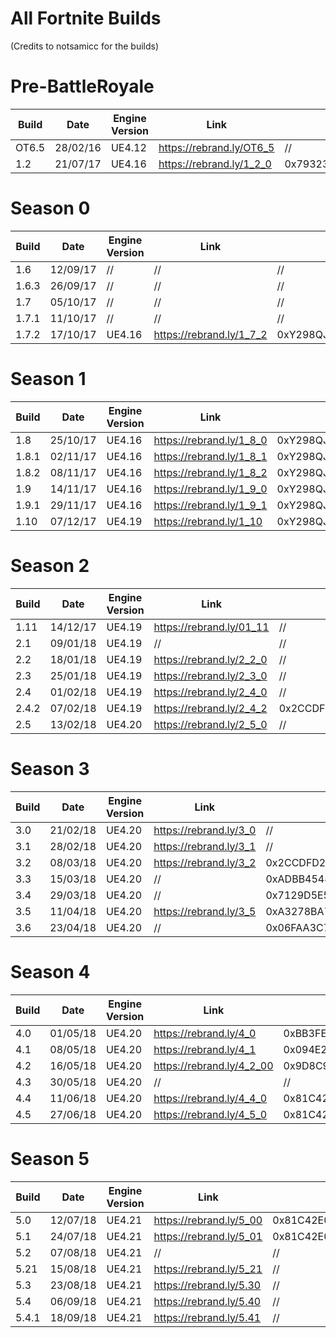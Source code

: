# All Fortnite Builds
(Credits to notsamicc for the builds)

# Pre-BattleRoyale
| Build       | Date            | Engine Version | Link                     | AES                                                                |
| ----------- | --------------- | -------------- | ------------------------ | ------------------------------------------------------------------ |
| OT6.5       |  28/02/16       | UE4.12         | https://rebrand.ly/OT6_5 | //                                                                 |
| 1.2         |  21/07/17       | UE4.16         | https://rebrand.ly/1_2_0 | 0x79323938716A53623131354E71513341676164333044576E3251597254493843 |

# Season 0
| Build       | Date            | Engine Version | Link                     | AES                                                                |
| ----------- | --------------- | -------------- | ------------------------ | ------------------------------------------------------------------ |
| 1.6         |  12/09/17       | //             | //                       | //                                                                 |
| 1.6.3       |  26/09/17       | //             | //                       | //                                                                 |
| 1.7         |  05/10/17       | //             | //                       | //                                                                 |
| 1.7.1       |  11/10/17       | //             | //                       | //                                                                 |
| 1.7.2       |  17/10/17       | UE4.16         | https://rebrand.ly/1_7_2 | 0xY298QJSB115NQQ3AGAD30DWN2QYRTI8CT6AP05L2PBV9QE92S94PDOVCCY06A38L |

# Season 1
| Build       | Date            | Engine Version | Link                     | AES                                                                |
| ----------- | --------------- | -------------- | ------------------------ | ------------------------------------------------------------------ |
| 1.8         |  25/10/17       | UE4.16         | https://rebrand.ly/1_8_0 | 0xY298QJSB115NQQ3AGAD30DWN2QYRTI8CT6AP05L2PBV9QE92S94PDOVCCY06A38L |
| 1.8.1       |  02/11/17       | UE4.16         | https://rebrand.ly/1_8_1 | 0xY298QJSB115NQQ3AGAD30DWN2QYRTI8CT6AP05L2PBV9QE92S94PDOVCCY06A38L |
| 1.8.2       |  08/11/17       | UE4.16         | https://rebrand.ly/1_8_2 | 0xY298QJSB115NQQ3AGAD30DWN2QYRTI8CT6AP05L2PBV9QE92S94PDOVCCY06A38L |
| 1.9         |  14/11/17       | UE4.16         | https://rebrand.ly/1_9_0 | 0xY298QJSB115NQQ3AGAD30DWN2QYRTI8CT6AP05L2PBV9QE92S94PDOVCCY06A38L |
| 1.9.1       |  29/11/17       | UE4.16         | https://rebrand.ly/1_9_1 | 0xY298QJSB115NQQ3AGAD30DWN2QYRTI8CT6AP05L2PBV9QE92S94PDOVCCY06A38L |
| 1.10        |  07/12/17       | UE4.19         | https://rebrand.ly/1_10  | 0xY298QJSB115NQQ3AGAD30DWN2QYRTI8CT6AP05L2PBV9QE92S94PDOVCCY06A38L |

# Season 2
| Build       | Date            | Engine Version | Link                     | AES                                                                |
| ----------- | --------------- | -------------- | ------------------------ | ------------------------------------------------------------------ |
| 1.11        |  14/12/17       | UE4.19         | https://rebrand.ly/01_11 | //                                                                 |
| 2.1         |  09/01/18       | UE4.19         | //                       | //                                                                 |
| 2.2         |  18/01/18       | UE4.19         | https://rebrand.ly/2_2_0 | //                                                                 |
| 2.3         |  25/01/18       | UE4.19         | https://rebrand.ly/2_3_0 | //                                                                 |
| 2.4         |  01/02/18       | UE4.19         | https://rebrand.ly/2_4_0 | //                                                                 |
| 2.4.2       |  07/02/18       | UE4.19         | https://rebrand.ly/2_4_2 | 0x2CCDFD22AD74FBFEE693A81AC11ACE57E6D10D0B8AC5FA90E793A130BC540ED4 |
| 2.5         |  13/02/18       | UE4.20         | https://rebrand.ly/2_5_0 | //                                                                 |

# Season 3
| Build       | Date            | Engine Version | Link                     | AES                                                                |
| ----------- | --------------- | -------------- | ------------------------ | ------------------------------------------------------------------ |
| 3.0         |  21/02/18       | UE4.20         | https://rebrand.ly/3_0   | //                                                                 |
| 3.1         |  28/02/18       | UE4.20         | https://rebrand.ly/3_1   | //                                                                 |
| 3.2         |  08/03/18       | UE4.20         | https://rebrand.ly/3_2   | 0x2CCDFD22AD74FBFEE693A81AC11ACE57E6D10D0B8AC5FA90E793A130BC540ED4 |
| 3.3         |  15/03/18       | UE4.20         | //                       | 0xADBB45488E8DE69437AD4F31D3569B0F710D2092799BFB1CE21D5CF9744097C3 |
| 3.4         |  29/03/18       | UE4.20         | //                       | 0x7129D5E578F0DC3821E3CD704F01E511F9A60340CF5B4C850F3B0B6B5E80D0B9 |
| 3.5         |  11/04/18       | UE4.20         | https://rebrand.ly/3_5   | 0xA3278BA7DDD751A75456415A36C3559138E99134D08958C44C2FD29E4BBF342B |
| 3.6         |  23/04/18       | UE4.20         | //                       | 0x06FAA3C715608759855F551DBF5F7D8302E90E3671CA1B54BAB55FB3E0890BE5 |

# Season 4
| Build       | Date            | Engine Version | Link                     | AES                                                                |
| ----------- | --------------- | -------------- | ------------------------ | ------------------------------------------------------------------ |
| 4.0         |  01/05/18       | UE4.20         | https://rebrand.ly/4_0   | 0xBB3FE1D6E9296C2C0DBC880D07C7BFD6B4A6D8277D486446353B079B790CC434 |
| 4.1         |  08/05/18       | UE4.20         | https://rebrand.ly/4_1   | 0x094E272E681207E061897192FEB7DB8C6B6DB228D5B53080645348C18B8FB5D7 |
| 4.2         |  16/05/18       | UE4.20         | https://rebrand.ly/4_2_00| 0x9D8C9A4A4FA082F213EED604B6E756237181685EEDA82216437617D7AA5231AF |
| 4.3         |  30/05/18       | UE4.20         | //                       | //                                                                 |
| 4.4         |  11/06/18       | UE4.20         | https://rebrand.ly/4_4_0 | 0x81C42E03B21760A5C457C8DB7D52BA066F0633D0891FD9E37CF118F27687924A |
| 4.5         |  27/06/18       | UE4.20         | https://rebrand.ly/4_5_0 | 0x81C42E03B21760A5C457C8DB7D52BA066F0633D0891FD9E37CF118F27687924A |

# Season 5
| Build       | Date            | Engine Version | Link                     | AES                                                                |
| ----------- | --------------- | -------------- | ------------------------ | ------------------------------------------------------------------ |
| 5.0         |  12/07/18       | UE4.21         | https://rebrand.ly/5_00  | 0x81C42E03B21760A5C457C8DB7D52BA066F0633D0891FD9E37CF118F27687924A |
| 5.1         |  24/07/18       | UE4.21         | https://rebrand.ly/5_01  | 0x81C42E03B21760A5C457C8DB7D52BA066F0633D0891FD9E37CF118F27687924A |
| 5.2         |  07/08/18       | UE4.21         | //                       | //                                                                 |
| 5.21        |  15/08/18       | UE4.21         | https://rebrand.ly/5_21  | //                                                                 |
| 5.3         |  23/08/18       | UE4.21         | https://rebrand.ly/5.30  | //                                                                 |
| 5.4         |  06/09/18       | UE4.21         | https://rebrand.ly/5.40  | //                                                                 |
| 5.4.1       |  18/09/18       | UE4.21         | https://rebrand.ly/5.41  | //                                                                 |